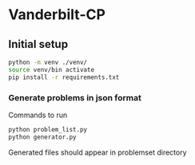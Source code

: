 # Vanderbilt-CP

## Initial setup

```bash
python -m venv ./venv/
source venv/bin activate
pip install -r requirements.txt
```

### Generate problems in json format

Commands to run

```bash
python problem_list.py
python generator.py
```

Generated files should appear in problemset directory
